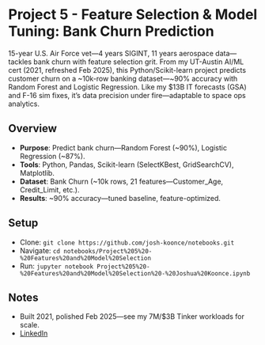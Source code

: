 # Project 5 - Feature Selection & Model Tuning: Bank Churn Prediction
15-year U.S. Air Force vet—4 years SIGINT, 11 years aerospace data—tackles bank churn with feature selection grit. From my UT-Austin AI/ML cert (2021, refreshed Feb 2025), this Python/Scikit-learn project predicts customer churn on a ~10k-row banking dataset—~90% accuracy with Random Forest and Logistic Regression. Like my $13B IT forecasts (GSA) and F-16 sim fixes, it’s data precision under fire—adaptable to space ops analytics.

## Overview
- **Purpose**: Predict bank churn—Random Forest (~90%), Logistic Regression (~87%).
- **Tools**: Python, Pandas, Scikit-learn (SelectKBest, GridSearchCV), Matplotlib.
- **Dataset**: Bank Churn (~10k rows, 21 features—Customer_Age, Credit_Limit, etc.).
- **Results**: ~90% accuracy—tuned baseline, feature-optimized.

## Setup
- Clone: `git clone https://github.com/josh-koonce/notebooks.git`
- Navigate: `cd notebooks/Project%205%20-%20Features%20and%20Model%20Selection`
- Run: `jupyter notebook Project%205%20-%20Features%20and%20Model%20Selection%20-%20Joshua%20Koonce.ipynb`

## Notes
- Built 2021, polished Feb 2025—see my 7M/$3B Tinker workloads for scale.
- [LinkedIn](https://linkedin.com/in/joshua-koonce-26212a195)
